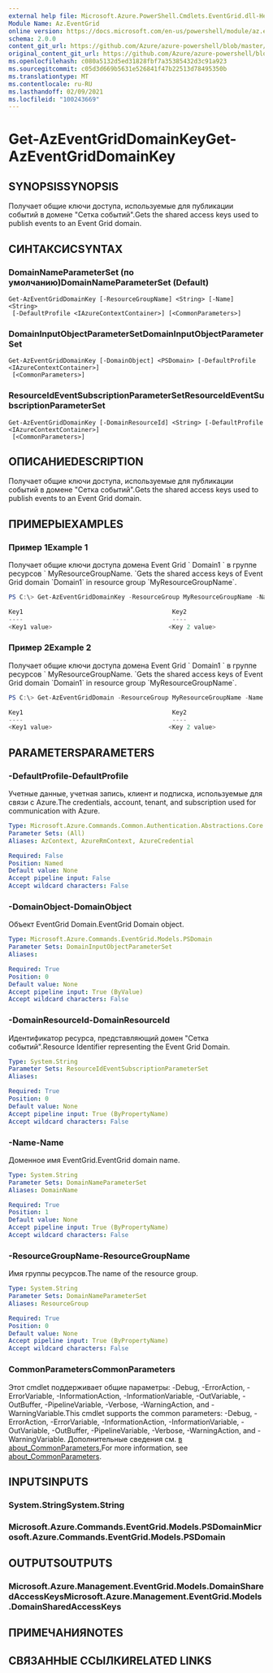 ```yaml
---
external help file: Microsoft.Azure.PowerShell.Cmdlets.EventGrid.dll-Help.xml
Module Name: Az.EventGrid
online version: https://docs.microsoft.com/en-us/powershell/module/az.eventgrid/get-azeventgriddomainkey
schema: 2.0.0
content_git_url: https://github.com/Azure/azure-powershell/blob/master/src/EventGrid/EventGrid/help/Get-AzEventGridDomainKey.md
original_content_git_url: https://github.com/Azure/azure-powershell/blob/master/src/EventGrid/EventGrid/help/Get-AzEventGridDomainKey.md
ms.openlocfilehash: c080a5132d5ed31828fbf7a35385432d3c91a923
ms.sourcegitcommit: c05d3d669b5631e526841f47b22513d78495350b
ms.translationtype: MT
ms.contentlocale: ru-RU
ms.lasthandoff: 02/09/2021
ms.locfileid: "100243669"
---
```

# <span data-ttu-id="74d15-101">Get-AzEventGridDomainKey</span><span class="sxs-lookup"><span data-stu-id="74d15-101">Get-AzEventGridDomainKey</span></span>

## <span data-ttu-id="74d15-102">SYNOPSIS</span><span class="sxs-lookup"><span data-stu-id="74d15-102">SYNOPSIS</span></span>
<span data-ttu-id="74d15-103">Получает общие ключи доступа, используемые для публикации событий в домене "Сетка событий".</span><span class="sxs-lookup"><span data-stu-id="74d15-103">Gets the shared access keys used to publish events to an Event Grid domain.</span></span>

## <span data-ttu-id="74d15-104">СИНТАКСИС</span><span class="sxs-lookup"><span data-stu-id="74d15-104">SYNTAX</span></span>

### <span data-ttu-id="74d15-105">DomainNameParameterSet (по умолчанию)</span><span class="sxs-lookup"><span data-stu-id="74d15-105">DomainNameParameterSet (Default)</span></span>
```
Get-AzEventGridDomainKey [-ResourceGroupName] <String> [-Name] <String>
 [-DefaultProfile <IAzureContextContainer>] [<CommonParameters>]
```

### <span data-ttu-id="74d15-106">DomainInputObjectParameterSet</span><span class="sxs-lookup"><span data-stu-id="74d15-106">DomainInputObjectParameterSet</span></span>
```
Get-AzEventGridDomainKey [-DomainObject] <PSDomain> [-DefaultProfile <IAzureContextContainer>]
 [<CommonParameters>]
```

### <span data-ttu-id="74d15-107">ResourceIdEventSubscriptionParameterSet</span><span class="sxs-lookup"><span data-stu-id="74d15-107">ResourceIdEventSubscriptionParameterSet</span></span>
```
Get-AzEventGridDomainKey [-DomainResourceId] <String> [-DefaultProfile <IAzureContextContainer>]
 [<CommonParameters>]
```

## <span data-ttu-id="74d15-108">ОПИСАНИЕ</span><span class="sxs-lookup"><span data-stu-id="74d15-108">DESCRIPTION</span></span>
<span data-ttu-id="74d15-109">Получает общие ключи доступа, используемые для публикации событий в домене "Сетка событий".</span><span class="sxs-lookup"><span data-stu-id="74d15-109">Gets the shared access keys used to publish events to an Event Grid domain.</span></span>

## <span data-ttu-id="74d15-110">ПРИМЕРЫ</span><span class="sxs-lookup"><span data-stu-id="74d15-110">EXAMPLES</span></span>

### <span data-ttu-id="74d15-111">Пример 1</span><span class="sxs-lookup"><span data-stu-id="74d15-111">Example 1</span></span>

<span data-ttu-id="74d15-112">Получает общие ключи доступа домена Event Grid \` Domain1 \` в группе ресурсов \` MyResourceGroupName. \`</span><span class="sxs-lookup"><span data-stu-id="74d15-112">Gets the shared access keys of Event Grid domain \`Domain1\` in resource group \`MyResourceGroupName\`.</span></span>

```powershell
PS C:\> Get-AzEventGridDomainKey -ResourceGroup MyResourceGroupName -Name Domain1

Key1                                         Key2
----                                         ----
<Key1 value>                                <Key 2 value>
```

### <span data-ttu-id="74d15-113">Пример 2</span><span class="sxs-lookup"><span data-stu-id="74d15-113">Example 2</span></span>

<span data-ttu-id="74d15-114">Получает общие ключи доступа домена Event Grid \` Domain1 \` в группе ресурсов \` MyResourceGroupName. \`</span><span class="sxs-lookup"><span data-stu-id="74d15-114">Gets the shared access keys of Event Grid domain \`Domain1\` in resource group \`MyResourceGroupName\`.</span></span>

```powershell
PS C:\> Get-AzEventGridDomain -ResourceGroup MyResourceGroupName -Name Domain1 | Get-AzEventGridDomainKey

Key1                                         Key2
----                                         ----
<Key1 value>                                <Key 2 value>
```

## <span data-ttu-id="74d15-115">PARAMETERS</span><span class="sxs-lookup"><span data-stu-id="74d15-115">PARAMETERS</span></span>

### <span data-ttu-id="74d15-116">-DefaultProfile</span><span class="sxs-lookup"><span data-stu-id="74d15-116">-DefaultProfile</span></span>
<span data-ttu-id="74d15-117">Учетные данные, учетная запись, клиент и подписка, используемые для связи с Azure.</span><span class="sxs-lookup"><span data-stu-id="74d15-117">The credentials, account, tenant, and subscription used for communication with Azure.</span></span>

```yaml
Type: Microsoft.Azure.Commands.Common.Authentication.Abstractions.Core.IAzureContextContainer
Parameter Sets: (All)
Aliases: AzContext, AzureRmContext, AzureCredential

Required: False
Position: Named
Default value: None
Accept pipeline input: False
Accept wildcard characters: False
```

### <span data-ttu-id="74d15-118">-DomainObject</span><span class="sxs-lookup"><span data-stu-id="74d15-118">-DomainObject</span></span>
<span data-ttu-id="74d15-119">Объект EventGrid Domain.</span><span class="sxs-lookup"><span data-stu-id="74d15-119">EventGrid Domain object.</span></span>

```yaml
Type: Microsoft.Azure.Commands.EventGrid.Models.PSDomain
Parameter Sets: DomainInputObjectParameterSet
Aliases:

Required: True
Position: 0
Default value: None
Accept pipeline input: True (ByValue)
Accept wildcard characters: False
```

### <span data-ttu-id="74d15-120">-DomainResourceId</span><span class="sxs-lookup"><span data-stu-id="74d15-120">-DomainResourceId</span></span>
<span data-ttu-id="74d15-121">Идентификатор ресурса, представляющий домен "Сетка событий".</span><span class="sxs-lookup"><span data-stu-id="74d15-121">Resource Identifier representing the Event Grid Domain.</span></span>

```yaml
Type: System.String
Parameter Sets: ResourceIdEventSubscriptionParameterSet
Aliases:

Required: True
Position: 0
Default value: None
Accept pipeline input: True (ByPropertyName)
Accept wildcard characters: False
```

### <span data-ttu-id="74d15-122">-Name</span><span class="sxs-lookup"><span data-stu-id="74d15-122">-Name</span></span>
<span data-ttu-id="74d15-123">Доменное имя EventGrid.</span><span class="sxs-lookup"><span data-stu-id="74d15-123">EventGrid domain name.</span></span>

```yaml
Type: System.String
Parameter Sets: DomainNameParameterSet
Aliases: DomainName

Required: True
Position: 1
Default value: None
Accept pipeline input: True (ByPropertyName)
Accept wildcard characters: False
```

### <span data-ttu-id="74d15-124">-ResourceGroupName</span><span class="sxs-lookup"><span data-stu-id="74d15-124">-ResourceGroupName</span></span>
<span data-ttu-id="74d15-125">Имя группы ресурсов.</span><span class="sxs-lookup"><span data-stu-id="74d15-125">The name of the resource group.</span></span>

```yaml
Type: System.String
Parameter Sets: DomainNameParameterSet
Aliases: ResourceGroup

Required: True
Position: 0
Default value: None
Accept pipeline input: True (ByPropertyName)
Accept wildcard characters: False
```

### <span data-ttu-id="74d15-126">CommonParameters</span><span class="sxs-lookup"><span data-stu-id="74d15-126">CommonParameters</span></span>
<span data-ttu-id="74d15-127">Этот cmdlet поддерживает общие параметры: -Debug, -ErrorAction, -ErrorVariable, -InformationAction, -InformationVariable, -OutVariable, -OutBuffer, -PipelineVariable, -Verbose, -WarningAction, and -WarningVariable.</span><span class="sxs-lookup"><span data-stu-id="74d15-127">This cmdlet supports the common parameters: -Debug, -ErrorAction, -ErrorVariable, -InformationAction, -InformationVariable, -OutVariable, -OutBuffer, -PipelineVariable, -Verbose, -WarningAction, and -WarningVariable.</span></span> <span data-ttu-id="74d15-128">Дополнительные сведения см. [в about_CommonParameters.](http://go.microsoft.com/fwlink/?LinkID=113216)</span><span class="sxs-lookup"><span data-stu-id="74d15-128">For more information, see [about_CommonParameters](http://go.microsoft.com/fwlink/?LinkID=113216).</span></span>

## <span data-ttu-id="74d15-129">INPUTS</span><span class="sxs-lookup"><span data-stu-id="74d15-129">INPUTS</span></span>

### <span data-ttu-id="74d15-130">System.String</span><span class="sxs-lookup"><span data-stu-id="74d15-130">System.String</span></span>

### <span data-ttu-id="74d15-131">Microsoft.Azure.Commands.EventGrid.Models.PSDomain</span><span class="sxs-lookup"><span data-stu-id="74d15-131">Microsoft.Azure.Commands.EventGrid.Models.PSDomain</span></span>

## <span data-ttu-id="74d15-132">OUTPUTS</span><span class="sxs-lookup"><span data-stu-id="74d15-132">OUTPUTS</span></span>

### <span data-ttu-id="74d15-133">Microsoft.Azure.Management.EventGrid.Models.DomainSharedAccessKeys</span><span class="sxs-lookup"><span data-stu-id="74d15-133">Microsoft.Azure.Management.EventGrid.Models.DomainSharedAccessKeys</span></span>

## <span data-ttu-id="74d15-134">ПРИМЕЧАНИЯ</span><span class="sxs-lookup"><span data-stu-id="74d15-134">NOTES</span></span>

## <span data-ttu-id="74d15-135">СВЯЗАННЫЕ ССЫЛКИ</span><span class="sxs-lookup"><span data-stu-id="74d15-135">RELATED LINKS</span></span>
